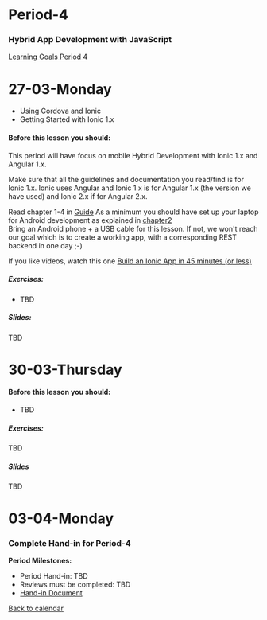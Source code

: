 # Period-4 
### Hybrid App Development with JavaScript

[Learning Goals Period 4](#)

# **27-03-Monday** 
* Using Cordova and Ionic 
* Getting Started with Ionic 1.x



#### Before this lesson you should:
This period will have focus on mobile Hybrid Development with Ionic 1.x and Angular 1.x.

Make sure that all the guidelines and documentation you read/find is for Ionic 1.x. 
Ionic uses Angular and Ionic 1.x is for Angular 1.x (the version we have used) and Ionic 2.x if for Angular 2.x.

Read chapter 1-4 in [Guide](http://ionicframework.com/docs/guide/)
As a minimum you should have set up your laptop for Android development as explained in [chapter2](http://ionicframework.com/docs/guide/installation.html)  
Bring an Android phone + a USB cable for this lesson. If not, we won't reach our goal which is to create a working app, with a corresponding REST backend in one day ;-)

If you like videos, watch this one [Build an Ionic App in 45 minutes (or less)](https://www.youtube.com/watch?v=mjjLq43miYY)



##### Exercises:
* TBD

##### Slides:
TBD



# **30-03-Thursday**

#### Before this lesson you should:
* TBD

##### Exercises:

TBD

##### Slides
TBD

# **03-04-Monday**
### Complete Hand-in for Period-4

**Period Milestones:**
* Period Hand-in: TBD
* Reviews must be completed: TBD
* [Hand-in Document](#)

[Back to calendar](periods.md)
